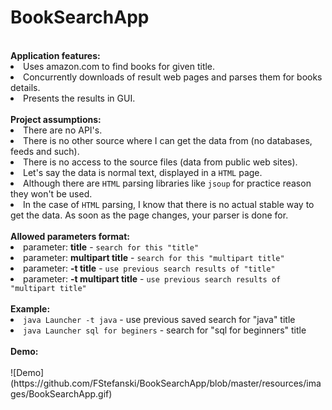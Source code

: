 # BookSearchApp
<br>
  <b>Application features:</b>
  <li>Uses amazon.com to find books for given title.</li>
  <li>Concurrently downloads of result web pages and parses them for books details.</li>
  <li>Presents the results in GUI.</li>
  
<br>
  <b>Project assumptions:</b>
  <li>There are no API's.</li>
  <li>There is no other source where I can get the data from (no databases,
  feeds and such).</li>
  <li>There is no access to the source files (data from public web sites).</li>
  <li>Let's say the data is normal text, displayed in a <code>HTML</code>
  page.</li>
  <li>Although there are <code>HTML</code> parsing libraries like
  <code>jsoup</code> for practice reason they won't be used.</li>
  <li>In the case of <code>HTML</code> parsing, I know that there is no actual
  stable way to get the data. As soon as the page changes, your parser is done
  for.</li>
  
  <br>
  <b>Allowed parameters format:</b>
  <li>parameter: <b>title</b> - <code>search for this "title"</code></li>
  <li>parameter: <b>multipart title</b> -
  <code>search for this "multipart title"</code></li>
  <li>parameter: <b>-t title</b> -
  <code>use previous search results of "title"</code></li>
  <li>parameter: <b>-t multipart title</b> -
  <code>use previous search results of "multipart title"</code></li>
  
  <br>
  <b> Example: </b>
  <li><code>java Launcher -t java</code> - use previous saved search for "java"
  title</li>
  <li><code>java Launcher sql for beginers</code> - search for "sql for
  beginners" title</li>
  
  <br>
  <b> Demo: </b>  <br>
 <br>
 ![Demo](https://github.com/FStefanski/BookSearchApp/blob/master/resources/images/BookSearchApp.gif)

  
